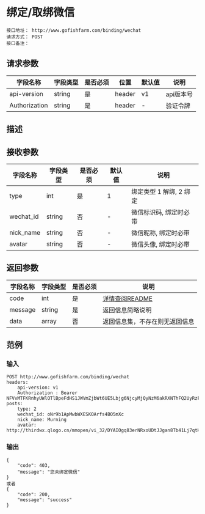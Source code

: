 # 绑定/取绑微信
```
接口地址： http://www.gofishfarm.com/binding/wechat
请求方式： POST
接口备注：
```
## 请求参数

| 字段名称 | 字段类型 | 是否必须 | 位置 | 默认值 | 说明 |
|    -    |    -    |    -    |  -   |   -   |  -   |
| api-version | string | 是 | header | v1 | api版本号 |
| Authorization | string | 是 | header | - | 验证令牌 |

## 描述

## 接收参数

| 字段名称 | 字段类型 | 是否必须 | 默认值 | 说明 |
|    -    |    -    |    -    |    -   |  -   |
| type | int | 是 | 1 | 绑定类型 1 解绑, 2 绑定 |
| wechat_id | string | 否 | - | 微信标识码, 绑定时必带 |
| nick_name | string | 否 | - | 微信昵称, 绑定时必带 |
| avatar | string | 否 | - | 微信头像, 绑定时必带 |

## 返回参数

| 字段名称 | 字段类型 | 是否必须 | 说明 |
|    -    |    -    |    -    |   -   |
| code | int | 是 | [详情查阅README](https://github.com/waitforu/docs/blob/master/README.md#%E9%83%A8%E5%88%86%E8%BF%94%E5%9B%9E%E4%BF%A1%E6%81%AFcode%E8%A1%A8) |
| message | string | 是 | 返回信息简略说明 |
| data | array | 否 | 返回信息集，不存在则无返回信息 |

## 范例

### 输入
```
POST http://www.gofishfarm.com/binding/wechat
headers:
	api-version: v1
	Authorization : Bearer NFVvMTFKRnhyUWlOTlBpeFdHS1JWVmZjbWt6UE5Lbjg6NjcyMjQyNzM6akRXNThFQ2UyRzFyM1FSRlpxZDcwVTg0Njd6aU40b2M=
posts:
	type: 2
	wechat_id: oNr9b1ApMwbWXESKOArfs4BO5mXc
    nick_name: Murning
    avatar: http://thirdwx.qlogo.cn/mmopen/vi_32/DYAIOgq83erNRxoUDtJJgan8Tb41Lj7qtHrSibFxZ9vlf529Pibic3g8D64TJMGlzFlQtQYeKK0znu64ic5eA4SFvw/132
```
### 输出
```
{
    "code": 403,
    "message": "您未绑定微信"
}
或者
{
    "code": 200,
    "message": "success"
}

```